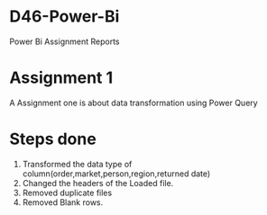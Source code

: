 # D46-Power-Bi
Power Bi Assignment Reports

# Assignment 1
A Assignment one is about data transformation using Power Query

# Steps done
1. Transformed the data type of column(order,market,person,region,returned date)
2. Changed the headers of the Loaded file.
3. Removed duplicate files
4. Removed Blank rows.



